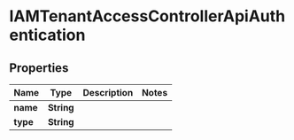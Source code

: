 

# IAMTenantAccessControllerApiAuthentication


## Properties

| Name | Type | Description | Notes |
|------------ | ------------- | ------------- | -------------|
|**name** | **String** |  |  |
|**type** | **String** |  |  |



